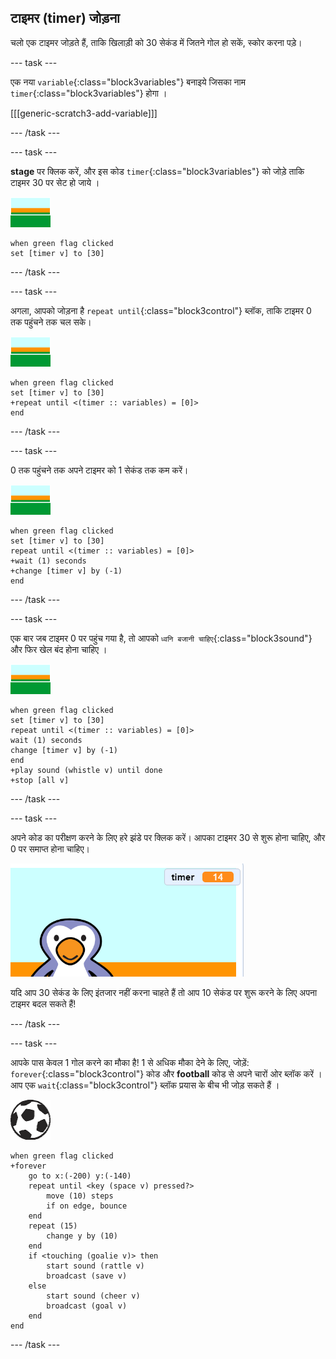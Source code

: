 ## टाइमर (timer) जोड़ना

चलो एक टाइमर जोड़ते हैं, ताकि खिलाड़ी को 30 सेकंड में जितने गोल हो सकें, स्कोर करना पड़े।

--- task ---

एक नया `variable`{:class="block3variables"} बनाइये जिसका नाम `timer`{:class="block3variables"} होगा ।

[[[generic-scratch3-add-variable]]]

--- /task ---

--- task ---

__stage__ पर क्लिक करें, और इस कोड  `timer`{:class="block3variables"} को जोड़े ताकि टाइमर 30 पर सेट हो जाये ।

![स्टेज स्प्राइट](images/stage-sprite.png)

```blocks3
when green flag clicked
set [timer v] to [30]
```

--- /task ---

--- task ---

अगला, आपको जोड़ना है `repeat until`{:class="block3control"} ब्लॉक, ताकि टाइमर 0 तक पहुंचने तक चल सके।

![स्टेज स्प्राइट](images/stage-sprite.png)

```blocks3
when green flag clicked
set [timer v] to [30]
+repeat until <(timer :: variables) = [0]>
end
```

--- /task ---

--- task ---

0 तक पहुंचने तक अपने टाइमर को 1 सेकंड तक कम करें।

![स्टेज स्प्राइट](images/stage-sprite.png)

```blocks3
when green flag clicked
set [timer v] to [30]
repeat until <(timer :: variables) = [0]>
+wait (1) seconds
+change [timer v] by (-1)
end
```

--- /task ---

--- task ---

एक बार जब टाइमर 0 पर पहुंच गया है, तो आपको `ध्वनि बजानी चाहिए`{:class="block3sound"} और फिर खेल बंद होना चाहिए ।

![स्टेज स्प्राइट](images/stage-sprite.png)

```blocks3
when green flag clicked
set [timer v] to [30]
repeat until <(timer :: variables) = [0]>
wait (1) seconds
change [timer v] by (-1)
end
+play sound (whistle v) until done
+stop [all v]
```

--- /task ---

--- task ---

अपने कोड का परीक्षण करने के लिए हरे झंडे पर क्लिक करें। आपका टाइमर 30 से शुरू होना चाहिए, और 0 पर समाप्त होना चाहिए।

![स्क्रीनशॉट](images/goalie-timer-test.png)

यदि आप 30 सेकंड के लिए इंतजार नहीं करना चाहते हैं तो आप 10 सेकंड पर शुरू करने के लिए अपना टाइमर बदल सकते हैं!

--- /task ---

--- task ---

आपके पास केवल 1 गोल करने का मौका है! 1 से अधिक मौका देने के लिए, जोड़ें: `forever`{:class="block3control"} कोड और __football__ कोड से अपने चारों ओर ब्लॉक करें । आप एक `wait`{:class="block3control"} ब्लॉक प्रयास के बीच भी जोड़ सकते हैं ।

![फुटबॉल स्प्राइट](images/football-sprite.png)

```blocks3
when green flag clicked
+forever
    go to x:(-200) y:(-140)
    repeat until <key (space v) pressed?>
        move (10) steps
        if on edge, bounce
    end
    repeat (15)
        change y by (10)
    end
    if <touching (goalie v)> then
        start sound (rattle v)
        broadcast (save v)
    else
        start sound (cheer v)
        broadcast (goal v)
    end
end
```

--- /task ---


